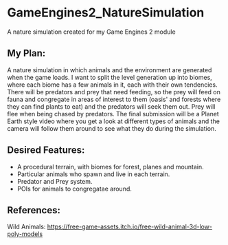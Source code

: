 # GameEngines2_NatureSimulation
A nature simulation created for my Game Engines 2 module

## My Plan:
A nature simulation in which animals and the environment are generated when the game loads. I want to split the level generation up into biomes, where each biome has a few animals in it, each with their own tendencies. There will be predators and prey that need feeding, so the prey will feed on fauna and congregate in areas of interest to them (oasis' and forests where they can find plants to eat) and the predators will seek them out. Prey will flee when being chased by predators. 
The final submission will be a Planet Earth style video where you get a look at different types of animals and the camera will follow them around to see what they do during the simulation.

## Desired Features:
- A procedural terrain, with biomes for forest, planes and mountain.
- Particular animals who spawn and live in each terrain.
- Predator and Prey system.
- POIs for animals to congregatae around.

## References:
Wild Animals: https://free-game-assets.itch.io/free-wild-animal-3d-low-poly-models
